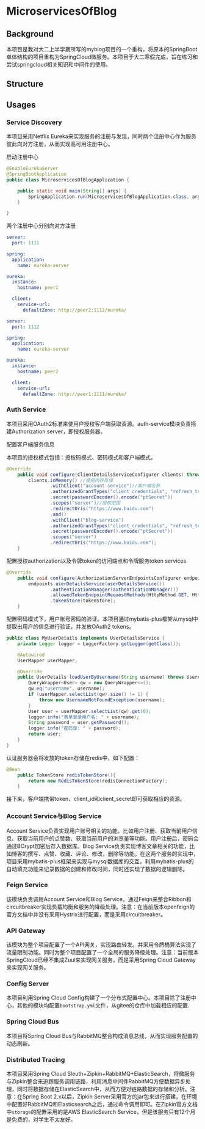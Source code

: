 # MicroservicesOfBlog
## Background
本项目是我对大二上半学期所写的myblog项目的一个重构，将原本的SpringBoot单体结构的项目重构为SpringCloud微服务。本项目于大二寒假完成，旨在练习和尝试springcloud相关知识和中间件的使用。
## Structure
## Usages
### Service Discovery
本项目采用Netflix Eureka来实现服务的注册与发现，同时两个注册中心作为服务彼此向对方注册，从而实现高可用注册中心。

启动注册中心
```java
@EnableEurekaServer
@SpringBootApplication
public class MicroservicesOfBlogApplication {

    public static void main(String[] args) {
        SpringApplication.run(MicroservicesOfBlogApplication.class, args);
    }

}
```
两个注册中心分别向对方注册
```yml
server:
  port: 1111

spring:
  application:
    name: eureka-server

eureka:
  instance:
    hostname: peer1

  client:
    service-url:
      defaultZone: http://peer2:1112/eureka/
```
```yml
server:
  port: 1112

spring:
  application:
    name: eureka-server

eureka:
  instance:
    hostname: peer2

  client:
    service-url:
      defaultZone: http://peer1:1111/eureka/
```
### Auth Service
本项目采用OAuth2标准来使用户授权客户端获取资源。auth-service模块负责搭建Authorization server，即授权服务器。

配置客户端服务信息

本项目的授权模式包括：授权码模式、密码模式和客户端模式。
```java
@Override
    public void configure(ClientDetailsServiceConfigurer clients) throws Exception {
        clients.inMemory() //使用内存存储
                .withClient("account-service")//客户端名称
                .authorizedGrantTypes("client_credentials", "refresh_token","authorization_code","password")//授权模式
                .secret(passwordEncoder().encode("ptSecret"))
                .scopes("server")//授权范围
                .redirectUris("https://www.baidu.com")
                .and()
                .withClient("blog-service")
                .authorizedGrantTypes("client_credentials", "refresh_token","authorization_code","password")
                .secret(passwordEncoder().encode("ptSecret"))
                .scopes("server")
                .redirectUris("https://www.baidu.com");
    }
```
配置授权authorization以及令牌token的访问端点和令牌服务token services
```java
@Override
    public void configure(AuthorizationServerEndpointsConfigurer endpoints) throws Exception {
        endpoints.userDetailsService(userDetailsService())
                .authenticationManager(authenticationManager())
                .allowedTokenEndpointRequestMethods(HttpMethod.GET, HttpMethod.POST)
                .tokenStore(tokenStore);
    }
```
配置密码模式下，用户账号密码的验证。本项目通过mybatis-plus框架从mysql中提取出用户的信息进行验证，并发放OAuth2 tokens。
```java
public class MyUserDetails implements UserDetailsService {
    private Logger logger = LoggerFactory.getLogger(getClass());

    @Autowired
    UserMapper userMapper;

    @Override
    public UserDetails loadUserByUsername(String username) throws UsernameNotFoundException {
        QueryWrapper<User> qw = new QueryWrapper<>();
        qw.eq("username", username);
        if (userMapper.selectList(qw).size() != 1) {
            throw new UsernameNotFoundException(username);
        }
        User user = userMapper.selectList(qw).get(0);
        logger.info("表单登录用户名: " + username);
        String password = user.getPassword();
        logger.info("密码是: " + password);
        return user;
    }
}
```
认证服务器会将发放的token存储在redis中，如下配置：
```java
@Bean
    public TokenStore redisTokenStore(){
        return new RedisTokenStore(redisConnectionFactory);
    }
```
接下来，客户端携带token、client_id和client_secret即可获取相应的资源。
### Account Service与Blog Service
  Account Service负责实现用户账号相关的功能。比如用户注册、获取当前用户信息、获取当前用户的点赞数、获取当前用户的浏览量等功能。用户注册后，密码会通过BCrypt加密后存入数据库。Blog Service负责实现博客文章相关的功能，比如博客的撰写、点赞、收藏、评论、修改，删除等功能。在这两个服务的实现中，项目采用mybatis-plus框架来实现与mysql数据库的交互，利用mybatis-plus的自动填充功能来记录数据的创建和修改时间，同时还实现了数据的逻辑删除。
### Feign Service
  该模块负责调用Account Service和Blog Service。通过Feign来整合Ribbon和circuitbreaker实现负载均衡和服务的降级处理。注意：在当前版本openfeign的官方文档中并没有采用Hystrix进行配置，而是采用circuitbreaker。
### API Gateway
  该模块为整个项目配置了一个API网关，实现路由转发。并采用令牌桶算法实现了流量限制功能。同时为整个项目配置了一个全局的服务降级处理。注意：当前版本SpringCloud已经不集成Zuul来实现网关服务，而是采用Spring Cloud Gateway来实现网关服务。
### Config Server  
  本项目利用Spring Cloud Config构建了一个分布式配置中心。本项目除了注册中心，其他的模块均配置```bootstrap.yml```文件，从gitee的仓库中加载相应的配置.
### Spring Cloud Bus
  本项目将Spring Cloud Bus与RabbitMQ整合构成消息总线，从而实现服务配置的动态刷新。
### Distributed Tracing
  本项目采用Spring Cloud Sleuth+Zipkin+RabbitMQ+ElasticSearch，将微服务与Zipkin整合来追踪服务调用链路，利用消息中间件RabbitMQ方便数据异步处理，同时将数据存储在ElasticSearch中，从而方便对链路数据的存储和分析。注意：在Spring Boot 2.x以后，Zipkin Server采用官方的jar包来进行搭建，在环境中配置好RabbitMQ和Elasticsearch之后，通过命令调用即可。在Zipkin官方文档中```storage```的配置采用的是AWS ElasticSearch Service，但是该服务只有12个月是免费的，对学生不太友好。
